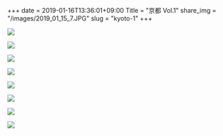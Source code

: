 +++
date  = 2019-01-16T13:36:01+09:00
Title = "京都 Vol.1"
share_img = "/images/2019_01_15_7.JPG"
slug = "kyoto-1"
+++

![](/images/2019_01_15_1.JPG)

![](/images/2019_01_15_2.JPG)

![](/images/2019_01_15_3.JPG)

![](/images/2019_01_15_4.JPG)

![](/images/2019_01_15_5.JPG)

![](/images/2019_01_15_6.JPG)

![](/images/2019_01_15_7.JPG)

![](/images/2019_01_15_8.JPG)